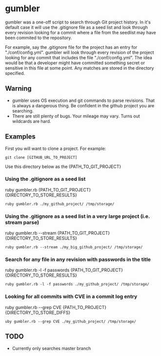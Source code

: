 # gumbler

gumbler was a one-off script to search through Git project history. In it's default case it will use the .gitignore file as a seed list and look through every revision looking for a commit where a file from the seedlist may have been commited to the repository. 

For example, say the .gitignore file for the project has an entry for "./conf/config.yml". gumbler will look through every revision of the project looking for any commit that includes the file "./conf/config.yml". The idea would be that a developer might have committed something secret or sensitive in this file at some point. Any matches are stored in the directory specified.

## Warning

* gumbler uses OS execution and git commands to parse revisions. That is always a dangerous thing. Be confident in the github project you are searching. 
* There are still plenty of bugs. Your mileage may vary. Turns out wildcards are hard. 

## Examples

First you will want to clone a project. For example:

```
git clone [GITHUB_URL_TO_PROJECT]
```
Use this directory below as the {PATH_TO_GIT_PROJECT}

### Using the .gitignore as a seed list

ruby gumbler.rb {PATH_TO_GIT_PROJECT} {DIRECTORY_TO_STORE_RESULTS} 

```
ruby gumbler.rb ./my_github_project/ /tmp/storage/
```

### Using the .gitignore as a seed list in a very large project (i.e. stream parse)

ruby gumbler.rb --stream {PATH_TO_GIT_PROJECT} {DIRECTORY_TO_STORE_RESULTS} 

```
ruby gumbler.rb --stream ./my_big_github_project/ /tmp/storage/
```

### Search for any file in any revision with passwords in the title 

ruby gumbler.rb -l -f passwords {PATH_TO_GIT_PROJECT} {DIRECTORY_TO_STORE_RESULTS} 

```
ruby gumbler.rb -l -f passwords ./my_github_project/ /tmp/storage/
```

### Looking for all commits with CVE in a commit log entry

ruby gumbler.rb --grep CVE {PATH_TO_PROJECT} {DIRECTORY_TO_STORE_DIFFS} 

```
uby gumbler.rb --grep CVE ./my_github_project/ /tmp/storage/
```

## TODO
- Currently only searches master branch
